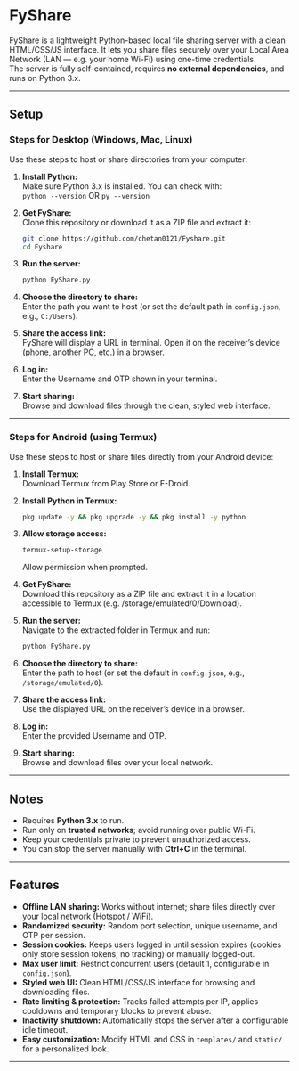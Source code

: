 # FyShare

FyShare is a lightweight Python-based local file sharing server with a clean HTML/CSS/JS interface. It lets you share files securely over your Local Area Network (LAN — e.g. your home Wi-Fi) using one-time credentials.  
The server is fully self-contained, requires **no external dependencies**, and runs on Python 3.x.  

---

## Setup

### Steps for Desktop (Windows, Mac, Linux)  
Use these steps to host or share directories from your computer:  

1. **Install Python:**  
   Make sure Python 3.x is installed. You can check with:  
   `python --version`
   OR
   `py --version`

2. **Get FyShare:**  
   Clone this repository or download it as a ZIP file and extract it:  
   ```bash
   git clone https://github.com/chetan0121/Fyshare.git
   cd Fyshare
   ```
3. **Run the server:**  
   ```bash
   python FyShare.py
   ```
4. **Choose the directory to share:**  
   Enter the path you want to host (or set the default path in `config.json`, e.g., `C:/Users`).  

5. **Share the access link:**  
   FyShare will display a URL in terminal. Open it on the receiver’s device (phone, another PC, etc.) in a browser.  

6. **Log in:**  
   Enter the Username and OTP shown in your terminal.  

7. **Start sharing:**  
   Browse and download files through the clean, styled web interface.

---

### Steps for Android (using Termux)  
Use these steps to host or share files directly from your Android device:  

1. **Install Termux:**  
   Download Termux from Play Store or F-Droid.  

2. **Install Python in Termux:**  
   ```bash
   pkg update -y && pkg upgrade -y && pkg install -y python
   ```
3. **Allow storage access:**  
   ```bash
   termux-setup-storage
   ```
   Allow permission when prompted.  

4. **Get FyShare:**  
   Download this repository as a ZIP file and extract it in a location accessible to Termux (e.g. /storage/emulated/0/Download).  

5. **Run the server:**  
   Navigate to the extracted folder in Termux and run:  
   ```bash
   python FyShare.py
   ```
6. **Choose the directory to share:**  
   Enter the path to host (or set the default in `config.json`, e.g., `/storage/emulated/0`).  

7. **Share the access link:**  
   Use the displayed URL on the receiver’s device in a browser.  

8. **Log in:**  
   Enter the provided Username and OTP.  
   
9. **Start sharing:**  
   Browse and download files over your local network.

---

## Notes

- Requires **Python 3.x** to run.  
- Run only on **trusted networks**; avoid running over public Wi-Fi.  
- Keep your credentials private to prevent unauthorized access.  
- You can stop the server manually with **Ctrl+C** in the terminal.  

---

## Features

- **Offline LAN sharing:** Works without internet; share files directly over your local network (Hotspot / WiFi).  
- **Randomized security:** Random port selection, unique username, and OTP per session.  
- **Session cookies:** Keeps users logged in until session expires (cookies only store session tokens; no tracking) or manually logged-out.  
- **Max user limit:** Restrict concurrent users (default 1, configurable in `config.json`).  
- **Styled web UI:** Clean HTML/CSS/JS interface for browsing and downloading files.  
- **Rate limiting & protection:** Tracks failed attempts per IP, applies cooldowns and temporary blocks to prevent abuse.  
- **Inactivity shutdown:** Automatically stops the server after a configurable idle timeout.  
- **Easy customization:** Modify HTML and CSS in `templates/` and `static/` for a personalized look.

---
